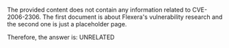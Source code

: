 The provided content does not contain any information related to CVE-2006-2306. The first document is about Flexera's vulnerability research and the second one is just a placeholder page.

Therefore, the answer is: UNRELATED